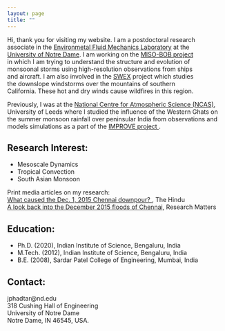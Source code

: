 ```yaml
---
layout: page
title: ""
---
```



<p style="margin-right: 60px;"> Hi, thank you for visiting my website. I am a postdoctoral research associate in the <a href="https://efmlab.nd.edu/">Environmetal Fluid Mechanics Laboratory</a>
at the <a href="https://www.nd.edu/">University of Notre Dame</a>. I am working on the <a href="https://efmlab.nd.edu/research/miso-bob/"> MISO-BOB project</a> in which I am trying to understand the structure and evolution of monsoonal storms using high-resolution observations from ships and aircraft. I am also involved in the <a href = "https://efmlab.nd.edu/research/swex/">SWEX</a> project which studies the downslope windstorms over the mountains of southern California. These hot and dry winds cause wildfires in this region. 
  
 Previously, I was at the <a href="https://ncas.ac.uk/"> National Centre for Atmospheric Science (NCAS)</a>, University of Leeds where I studied the influence of the Western Ghats on the summer monsoon rainfall over peninsular India from observations and models simulations as a part of the <a  href="http://www.met.reading.ac.uk/~sws05agt/improve/"> IMPROVE project </a>. </p>

<h2> Research Interest: </h2> 
<ul>
  <li> Mesoscale Dynamics</li>
  <li> Tropical Convection</li> 
  <li> South Asian Monsoon </li>
</ul>

Print media articles on my research: <br>
<a href="https://www.thehindu.com/sci-tech/science/what-caused-the-dec-1-2015-chennai-downpour/article24122666.ece">What caused the Dec. 1, 2015 Chennai downpour? </a>, The Hindu <br>
<a href="https://researchmatters.in/news/look-back-december-2015-floods-chennai-what-role-did-eastern-ghats-play">A look back into the December 2015 floods of Chennai</a>, Research Matters



<h2>Education:</h2>
<ul>
        <li> Ph.D. (2020), Indian Institute of Science, Bengaluru, India </li>
        <li> M.Tech. (2012), Indian Institute of Science, Bengaluru, India </li>
        <li> B.E. (2008), Sardar Patel College of Engineering, Mumbai, India </li>
</ul>

<div "margin-left: 100px";>
<h2>Contact:</h2>
jphadtar@nd.edu <br>
318 Cushing Hall of Engineering <br>
University of Notre Dame<br>
Notre Dame, IN 46545, USA.
</div>
